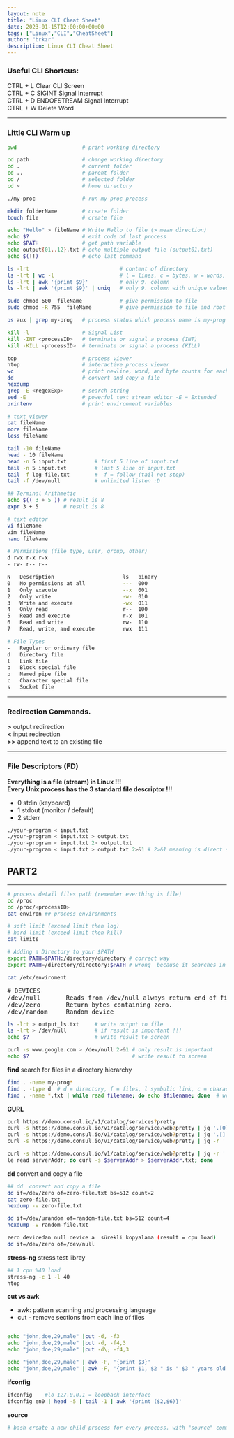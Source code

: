 ```yaml
---
layout: note
title: "Linux CLI Cheat Sheet"
date: 2023-01-15T12:00:00+00:00
tags: ["Linux","CLI","CheatSheet"]
author: "brkzr"
description: Linux CLI Cheat Sheet
---
```


<!-- # Linux CLI Cheat Sheet -->
### Useful CLI Shortcus:

CTRL + L  Clear CLI Screen  
CTRL + C  SIGINT Signal Interrupt  
CTRL + D  ENDOFSTREAM Signal Interrupt  
CTRL + W  Delete Word  

---
### Little CLI Warm up 

```bash
pwd                     # print working directory

cd path                 # change working directory 
cd .                    # current folder  
cd ..                   # parent folder   
cd /                    # selected folder    
cd ~                    # home directory  

./my-proc               # run my-proc process

mkdir folderName        # create folder
touch file              # create file

echo "Hello" > fileName # Write Hello to file (> mean direction)
echo $?                 # exit code of last process
echo $PATH              # get path variable
echo output{01..12}.txt # echo multiple output file (output01.txt)
echo $(!!)              # echo last command

ls -lrt                             # content of directory
ls -lrt | wc -l                     # l = lines, c = bytes, w = words, m = characters
ls -lrt | awk '{print $9}'          # only 9. column
ls -lrt | awk '{print $9}' | uniq   # only 9. column with unique values

sudo chmod 600  fileName            # give permission to file
sudo chmod -R 755  fileName         # give permission to file and root files

ps aux | grep my-prog   # process status which process name is my-prog

kill -l                 # Signal List 
kill -INT <processID>   # terminate or signal a process (INT)
kill -KILL <processID>  # terminate or signal a process (KILL)

top                     # process viewer
htop                    # interactive process viewer
wc                      # print newline, word, and byte counts for each file (word count)
dd                      # convert and copy a file
hexdump
grep -E <regexExp>      # search string     
sed -E                  # powerful text stream editor -E = Extended 
printenv                # print environment variables

# text viewer 
cat fileName
more fileName 
less fileName

tail -10 fileName
head - 10 fileName
head -n 5 input.txt         # first 5 line of input.txt
tail -n 5 input.txt         # last 5 line of input.txt
tail -f log-file.txt        # -f = follow (tail not stop)
tail -f /dev/null           # unlimited listen :D 

## Terminal Arithmetic
echo $(( 3 + 5 )) # result is 8
expr 3 + 5        # result is 8 

# text editor
vi fileName
vim fileName
nano fileName
```

```bash
# Permissions (file type, user, group, other)
d rwx r-x r-x
- rw- r-- r--

N   Description                      ls   binary    
0   No permissions at all            ---  000
1   Only execute                     --x  001
2   Only write                       -w-  010
3   Write and execute                -wx  011
4   Only read                        r--  100
5   Read and execute                 r-x  101
6   Read and write                   rw-  110
7   Read, write, and execute         rwx  111

# File Types
-	Regular or ordinary file
d 	Directory file
l	Link file
b	Block special file
p	Named pipe file
c	Character special file
s	Socket file
```
---
### Redirection Commands. 

__>__     output redirection  
__<__     input redirection   
__>>__    append text to an existing file

---
###  File Descriptors (FD)
__Everything is a file (stream) in Linux !!!__    
__Every Unix process has the 3 standard file descriptor !!!__   

- 0  stdin (keyboard)
- 1  stdout (monitor / default)
- 2  stderr

```bash
./your-program < input.txt
./your-program < input.txt > output.txt
./your-program < input.txt 2> output.txt
./your-program < input.txt > output.txt 2>&1 # 2>&1 meaning is direct stdout to stdin 
```

## PART2 
---
```bash
# process detail files path (remember everthing is file)
cd /proc 
cd /proc/<processID>
cat environ ## process environments

# soft limit (exceed limit then log)  
# hard limit (exceed limit then kill)
cat limits 
```

 

```bash
# Adding a Directory to your $PATH
export PATH=$PATH:/directory/directory # correct way
export PATH=/directory/directory:$PATH # wrong  because it searches in the newly path first

cat /etc/enviroment
```
<pre>
# DEVICES
/dev/null       Reads from /dev/null always return end of file.
/dev/zero       Return bytes containing zero.
/dev/random     Random device
</pre>

```bash
ls -lrt > output_ls.txt     # write output to file
ls -lrt > /dev/null         # if result is important !!!
echo $?                     # write result to screen
```
```bash
curl -s www.google.com > /dev/null 2>&1 # only result is important
echo $?                                 # write result to screen
```

**find** search for files in a directory hierarchy
```bash
find . -name my-prog*
find . -type d  # d = directory, f = files, l symbolic link, c = character devices ...
find . -name *.txt | while read filename; do echo $filename; done  # write all txt to screen
```
**CURL**
```bash
curl https://demo.consul.io/v1/catalog/services?pretty
curl -s https://demo.consul.io/v1/catalog/service/web?pretty | jq '.[0].Address'
curl -s https://demo.consul.io/v1/catalog/service/web?pretty | jq '.[].Address'
curl -s https://demo.consul.io/v1/catalog/service/web?pretty | jq -r '.[].Address'

curl -s https://demo.consul.io/v1/catalog/service/web?pretty | jq -r '.[].Address' | whi
le read serverAddr; do curl -s $serverAddr > $serverAddr.txt; done
```

**dd** convert and copy a file
```bash
## dd  convert and copy a file
dd if=/dev/zero of=zero-file.txt bs=512 count=2
cat zero-file.txt
hexdump -v zero-file.txt

dd if=/dev/urandom of=random-file.txt bs=512 count=4
hexdump -v random-file.txt

zero devicedan null device a  sürekli kopyalama (result = cpu load)
dd if=/dev/zero of=/dev/null
```

**stress-ng** stress test libray
```bash
## 1 cpu %40 load
stress-ng -c 1 -l 40
htop
```

**cut vs awk**
- awk: pattern scanning and processing language
- cut - remove sections from each line of files
```bash

echo "john,doe,29,male" |cut -d, -f3
echo "john,doe,29,male" |cut -d, -f4,3
echo "john;doe;29;male" |cut -d\; -f4,3

echo "john,doe,29,male" | awk -F, '{print $3}'
echo "john,doe,29,male" | awk -F, '{print $1, $2 " is " $3 " years old." }'
```

**ifconfig**
```bash
ifconfig    #lo 127.0.0.1 = loopback interface
ifconfig en0 | head -5 | tail -1 | awk '{print ($2,$6)}'
```

**source**
```bash
# bash create a new child process for every process. with "source" command, new command runs with in main process !!! 
```